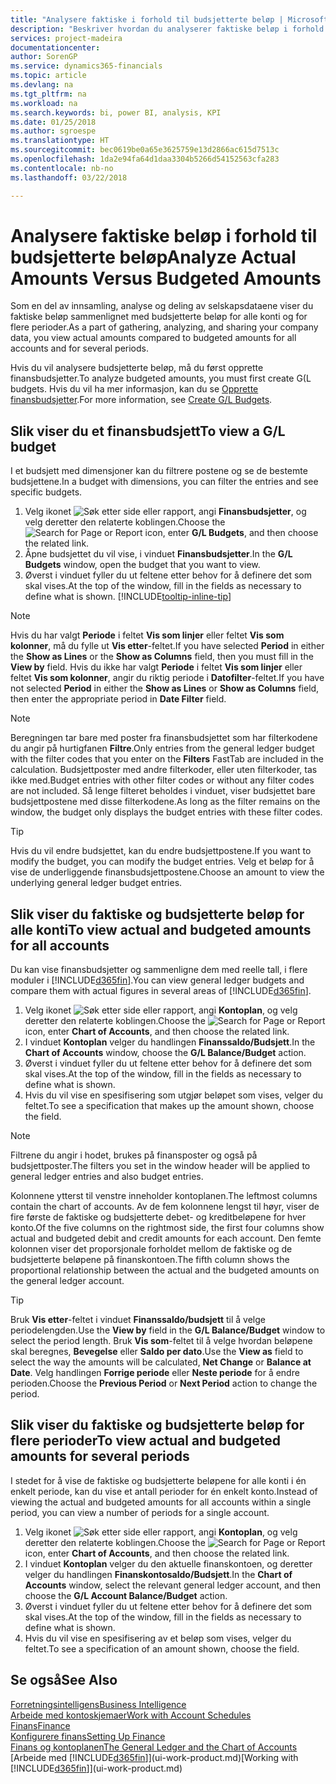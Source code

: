 ```yaml
---
title: "Analysere faktiske i forhold til budsjetterte beløp | Microsoft-dokumentasjon"
description: "Beskriver hvordan du analyserer faktiske beløp i forhold til budsjetterte beløp."
services: project-madeira
documentationcenter: 
author: SorenGP
ms.service: dynamics365-financials
ms.topic: article
ms.devlang: na
ms.tgt_pltfrm: na
ms.workload: na
ms.search.keywords: bi, power BI, analysis, KPI
ms.date: 01/25/2018
ms.author: sgroespe
ms.translationtype: HT
ms.sourcegitcommit: bec0619be0a65e3625759e13d2866ac615d7513c
ms.openlocfilehash: 1da2e94fa64d1daa3304b5266d54152563cfa283
ms.contentlocale: nb-no
ms.lasthandoff: 03/22/2018

---
```

# <a name="analyze-actual-amounts-versus-budgeted-amounts"></a><span data-ttu-id="2622c-103">Analysere faktiske beløp i forhold til budsjetterte beløp</span><span class="sxs-lookup"><span data-stu-id="2622c-103">Analyze Actual Amounts Versus Budgeted Amounts</span></span>
<span data-ttu-id="2622c-104">Som en del av innsamling, analyse og deling av selskapsdataene viser du faktiske beløp sammenlignet med budsjetterte beløp for alle konti og for flere perioder.</span><span class="sxs-lookup"><span data-stu-id="2622c-104">As a part of gathering, analyzing, and sharing your company data, you view actual amounts compared to budgeted amounts for all accounts and for several periods.</span></span>

<span data-ttu-id="2622c-105">Hvis du vil analysere budsjetterte beløp, må du først opprette finansbudsjetter.</span><span class="sxs-lookup"><span data-stu-id="2622c-105">To analyze budgeted amounts, you must first create G(L budgets.</span></span> <span data-ttu-id="2622c-106">Hvis du vil ha mer informasjon, kan du se [Opprette finansbudsjetter](finance-how-create-budgets.md).</span><span class="sxs-lookup"><span data-stu-id="2622c-106">For more information, see [Create G/L Budgets](finance-how-create-budgets.md).</span></span>

## <a name="to-view-a-gl-budget"></a><span data-ttu-id="2622c-107">Slik viser du et finansbudsjett</span><span class="sxs-lookup"><span data-stu-id="2622c-107">To view a G/L budget</span></span>
<span data-ttu-id="2622c-108">I et budsjett med dimensjoner kan du filtrere postene og se de bestemte budsjettene.</span><span class="sxs-lookup"><span data-stu-id="2622c-108">In a budget with dimensions, you can filter the entries and see specific budgets.</span></span>

1. <span data-ttu-id="2622c-109">Velg ikonet ![Søk etter side eller rapport](media/ui-search/search_small.png "Søk etter side eller rapport"), angi **Finansbudsjetter**, og velg deretter den relaterte koblingen.</span><span class="sxs-lookup"><span data-stu-id="2622c-109">Choose the ![Search for Page or Report](media/ui-search/search_small.png "Search for Page or Report icon") icon, enter **G/L Budgets**, and then choose the related link.</span></span>
2. <span data-ttu-id="2622c-110">Åpne budsjettet du vil vise, i vinduet **Finansbudsjetter**.</span><span class="sxs-lookup"><span data-stu-id="2622c-110">In the **G/L Budgets** window, open the budget that you want to view.</span></span>  
3. <span data-ttu-id="2622c-111">Øverst i vinduet fyller du ut feltene etter behov for å definere det som skal vises.</span><span class="sxs-lookup"><span data-stu-id="2622c-111">At the top of the window, fill in the fields as necessary to define what is shown.</span></span> [!INCLUDE[tooltip-inline-tip](includes/tooltip-inline-tip_md.md)]

> [!NOTE]  
>   <span data-ttu-id="2622c-112">Hvis du har valgt **Periode** i feltet **Vis som linjer** eller feltet **Vis som kolonner**, må du fylle ut **Vis etter**-feltet.</span><span class="sxs-lookup"><span data-stu-id="2622c-112">If you have selected **Period** in either the **Show as Lines** or the **Show as Columns** field, then you must fill in the **View by** field.</span></span> <span data-ttu-id="2622c-113">Hvis du ikke har valgt **Periode** i feltet **Vis som linjer** eller feltet **Vis som kolonner**, angir du riktig periode i **Datofilter**-feltet.</span><span class="sxs-lookup"><span data-stu-id="2622c-113">If you have not selected **Period** in either the **Show as Lines** or **Show as Columns** field, then enter the appropriate period in **Date Filter** field.</span></span>  

> [!NOTE]  
>   <span data-ttu-id="2622c-114">Beregningen tar bare med poster fra finansbudsjettet som har filterkodene du angir på hurtigfanen **Filtre**.</span><span class="sxs-lookup"><span data-stu-id="2622c-114">Only entries from the general ledger budget with the filter codes that you enter on the **Filters** FastTab are included in the calculation.</span></span> <span data-ttu-id="2622c-115">Budsjettposter med andre filterkoder, eller uten filterkoder, tas ikke med.</span><span class="sxs-lookup"><span data-stu-id="2622c-115">Budget entries with other filter codes or without any filter codes are not included.</span></span> <span data-ttu-id="2622c-116">Så lenge filteret beholdes i vinduet, viser budsjettet bare budsjettpostene med disse filterkodene.</span><span class="sxs-lookup"><span data-stu-id="2622c-116">As long as the filter remains on the window, the budget only displays the budget entries with these filter codes.</span></span>  

> [!TIP]  
>   <span data-ttu-id="2622c-117">Hvis du vil endre budsjettet, kan du endre budsjettpostene.</span><span class="sxs-lookup"><span data-stu-id="2622c-117">If you want to modify the budget, you can modify the budget entries.</span></span> <span data-ttu-id="2622c-118">Velg et beløp for å vise de underliggende finansbudsjettpostene.</span><span class="sxs-lookup"><span data-stu-id="2622c-118">Choose an amount to view the underlying general ledger budget entries.</span></span>

## <a name="to-view-actual-and-budgeted-amounts-for-all-accounts"></a><span data-ttu-id="2622c-119">Slik viser du faktiske og budsjetterte beløp for alle konti</span><span class="sxs-lookup"><span data-stu-id="2622c-119">To view actual and budgeted amounts for all accounts</span></span>  
<span data-ttu-id="2622c-120">Du kan vise finansbudsjetter og sammenligne dem med reelle tall, i flere moduler i [!INCLUDE[d365fin](includes/d365fin_md.md)].</span><span class="sxs-lookup"><span data-stu-id="2622c-120">You can view general ledger budgets and compare them with actual figures in several areas of [!INCLUDE[d365fin](includes/d365fin_md.md)].</span></span>

1. <span data-ttu-id="2622c-121">Velg ikonet ![Søk etter side eller rapport](media/ui-search/search_small.png "Søk etter side eller rapport"), angi **Kontoplan**, og velg deretter den relaterte koblingen.</span><span class="sxs-lookup"><span data-stu-id="2622c-121">Choose the ![Search for Page or Report](media/ui-search/search_small.png "Search for Page or Report icon") icon, enter **Chart of Accounts**, and then choose the related link.</span></span>  
2. <span data-ttu-id="2622c-122">I vinduet **Kontoplan** velger du handlingen **Finanssaldo/Budsjett**.</span><span class="sxs-lookup"><span data-stu-id="2622c-122">In the **Chart of Accounts** window, choose the **G/L Balance/Budget** action.</span></span>
3. <span data-ttu-id="2622c-123">Øverst i vinduet fyller du ut feltene etter behov for å definere det som skal vises.</span><span class="sxs-lookup"><span data-stu-id="2622c-123">At the top of the window, fill in the fields as necessary to define what is shown.</span></span>  
4. <span data-ttu-id="2622c-124">Hvis du vil vise en spesifisering som utgjør beløpet som vises, velger du feltet.</span><span class="sxs-lookup"><span data-stu-id="2622c-124">To see a specification that makes up the amount shown, choose the field.</span></span>  

> [!NOTE]  
>   <span data-ttu-id="2622c-125">Filtrene du angir i hodet, brukes på finansposter og også på budsjettposter.</span><span class="sxs-lookup"><span data-stu-id="2622c-125">The filters you set in the window header will be applied to general ledger entries and also budget entries.</span></span>

<span data-ttu-id="2622c-126">Kolonnene ytterst til venstre inneholder kontoplanen.</span><span class="sxs-lookup"><span data-stu-id="2622c-126">The leftmost columns contain the chart of accounts.</span></span> <span data-ttu-id="2622c-127">Av de fem kolonnene lengst til høyr, viser de fire første de faktiske og budsjetterte debet- og kreditbeløpene for hver konto.</span><span class="sxs-lookup"><span data-stu-id="2622c-127">Of the five columns on the rightmost side, the first four columns show actual and budgeted debit and credit amounts for each account.</span></span> <span data-ttu-id="2622c-128">Den femte kolonnen viser det proporsjonale forholdet mellom de faktiske og de budsjetterte beløpene på finanskontoen.</span><span class="sxs-lookup"><span data-stu-id="2622c-128">The fifth column shows the proportional relationship between the actual and the budgeted amounts on the general ledger account.</span></span>  

> [!TIP]  
>   <span data-ttu-id="2622c-129">Bruk **Vis etter**-feltet i vinduet **Finanssaldo/budsjett** til å velge periodelengden.</span><span class="sxs-lookup"><span data-stu-id="2622c-129">Use the **View by** field in the **G/L Balance/Budget** window to select the period length.</span></span> <span data-ttu-id="2622c-130">Bruk **Vis som**-feltet til å velge hvordan beløpene skal beregnes, **Bevegelse** eller **Saldo per dato**.</span><span class="sxs-lookup"><span data-stu-id="2622c-130">Use the **View as** field to select the way the amounts will be calculated, **Net Change** or **Balance at Date**.</span></span> <span data-ttu-id="2622c-131">Velg handlingen **Forrige periode** eller **Neste periode** for å endre perioden.</span><span class="sxs-lookup"><span data-stu-id="2622c-131">Choose the **Previous Period** or **Next Period** action to change the period.</span></span>  

## <a name="to-view-actual-and-budgeted-amounts-for-several-periods"></a><span data-ttu-id="2622c-132">Slik viser du faktiske og budsjetterte beløp for flere perioder</span><span class="sxs-lookup"><span data-stu-id="2622c-132">To view actual and budgeted amounts for several periods</span></span>  
<span data-ttu-id="2622c-133">I stedet for å vise de faktiske og budsjetterte beløpene for alle konti i én enkelt periode, kan du vise et antall perioder for én enkelt konto.</span><span class="sxs-lookup"><span data-stu-id="2622c-133">Instead of viewing the actual and budgeted amounts for all accounts within a single period, you can view a number of periods for a single account.</span></span>  

1. <span data-ttu-id="2622c-134">Velg ikonet ![Søk etter side eller rapport](media/ui-search/search_small.png "Søk etter side eller rapport"), angi **Kontoplan**, og velg deretter den relaterte koblingen.</span><span class="sxs-lookup"><span data-stu-id="2622c-134">Choose the ![Search for Page or Report](media/ui-search/search_small.png "Search for Page or Report icon") icon, enter **Chart of Accounts**, and then choose the related link.</span></span>  
2. <span data-ttu-id="2622c-135">I vinduet **Kontoplan** velger du den aktuelle finanskontoen, og deretter velger du handlingen **Finanskontosaldo/Budsjett**.</span><span class="sxs-lookup"><span data-stu-id="2622c-135">In the **Chart of Accounts** window, select the relevant general ledger account, and then choose the **G/L Account Balance/Budget** action.</span></span>  
3. <span data-ttu-id="2622c-136">Øverst i vinduet fyller du ut feltene etter behov for å definere det som skal vises.</span><span class="sxs-lookup"><span data-stu-id="2622c-136">At the top of the window, fill in the fields as necessary to define what is shown.</span></span>   
4. <span data-ttu-id="2622c-137">Hvis du vil vise en spesifisering av et beløp som vises, velger du feltet.</span><span class="sxs-lookup"><span data-stu-id="2622c-137">To see a specification of an amount shown, choose the field.</span></span>  

## <a name="see-also"></a><span data-ttu-id="2622c-138">Se også</span><span class="sxs-lookup"><span data-stu-id="2622c-138">See Also</span></span>
[<span data-ttu-id="2622c-139">Forretningsintelligens</span><span class="sxs-lookup"><span data-stu-id="2622c-139">Business Intelligence</span></span>](bi.md)  
[<span data-ttu-id="2622c-140">Arbeide med kontoskjemaer</span><span class="sxs-lookup"><span data-stu-id="2622c-140">Work with Account Schedules</span></span>](bi-how-work-account-schedule.md)  
[<span data-ttu-id="2622c-141">Finans</span><span class="sxs-lookup"><span data-stu-id="2622c-141">Finance</span></span>](finance.md)  
[<span data-ttu-id="2622c-142">Konfigurere finans</span><span class="sxs-lookup"><span data-stu-id="2622c-142">Setting Up Finance</span></span>](finance-setup-finance.md)  
[<span data-ttu-id="2622c-143">Finans og kontoplanen</span><span class="sxs-lookup"><span data-stu-id="2622c-143">The General Ledger and the Chart of Accounts</span></span>](finance-general-ledger.md)  
<span data-ttu-id="2622c-144">[Arbeide med [!INCLUDE[d365fin](includes/d365fin_md.md)]](ui-work-product.md)</span><span class="sxs-lookup"><span data-stu-id="2622c-144">[Working with [!INCLUDE[d365fin](includes/d365fin_md.md)]](ui-work-product.md)</span></span>  

